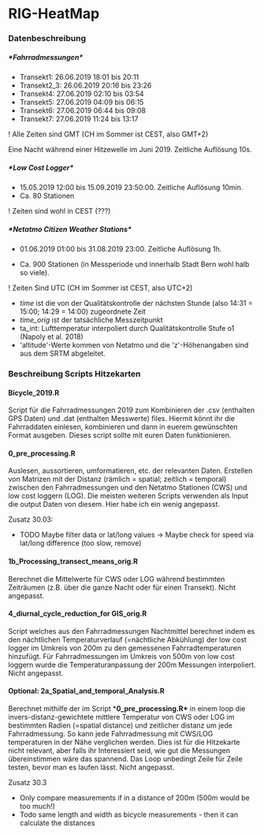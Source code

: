 # RIG-HeatMap




### **Datenbeschreibung**

##### ***Fahrradmessungen\***

- Transekt1:     26.06.2019    18:01 bis 20:11
- Transekt2_3:   26.06.2019    20:16 bis 23:26
- Transekt4:     27.06.2019    02:10 bis 03:54
- Transekt5:     27.06.2019    04:09 bis 06:15
- Transekt6:     27.06.2019    06:44 bis 09:08
- Transekt7:     27.06.2019    11:24 bis 13:17

! Alle Zeiten sind GMT (CH im Sommer ist CEST, also GMT+2)

 

Eine Nacht während einer Hitzewelle im Juni 2019. Zeitliche Auflösung 10s.

 

##### ***Low Cost Logger\***

- 15.05.2019 12:00 bis 15.09.2019 23:50:00. Zeitliche Auflösung 10min.
- Ca. 80 Stationen

! Zeiten sind wohl in CEST (???)




##### ***Netatmo Citizen Weather Stations\***

- 01.06.2019 01:00 bis 31.08.2019 23:00. Zeitliche Auflösung 1h.

- Ca. 900 Stationen (in Messperiode und innerhalb Stadt Bern wohl halb so viele).

 ! Zeiten Sind UTC (CH im Sommer ist CEST, also UTC+2)
 

- *time* ist die von der Qualitätskontrolle der nächsten Stunde (also 14:31 = 15:00; 14:29 = 14:00) zugeordnete Zeit
- *time_orig* ist der tatsächliche Messzeitpunkt
- ta_int: Lufttemperatur interpoliert durch Qualitätskontrolle Stufe o1 (Napoly et al. 2018)
- 'altitude'-Werte kommen von Netatmo und die 'z'-Höhenangaben sind aus dem SRTM abgeleitet.
 

### **Beschreibung Scripts Hitzekarten**

#### **Bicycle_2019.R**

Script für die Fahrradmessungen 2019 zum Kombinieren der .csv (enthalten GPS Daten) und .dat (enthalten Messwerte) files. Hiermit könnt ihr die Fahrraddaten einlesen, kombinieren und dann in euerem gewünschten Format ausgeben. Dieses script sollte mit euren Daten funktionieren.

#### **0_pre_processing.R**

Auslesen, aussortieren, umformatieren, etc. der relevanten Daten. Erstellen von Matrizen mit der Distanz (rämlich = spatial; zeitlich = temporal) zwischen den Fahrradmessungen und den Netatmo Stationen (CWS) und low cost loggern (LOG). Die meisten weiteren Scripts verwenden als Input die output Daten von diesem. Hier habe ich ein wenig angepasst.

 

Zusatz 30.03:

- TODO Maybe filter data or lat/long values -> Maybe check for speed via lat/long difference (too slow, remove)

#### **1b_Processing_transect_means_orig.R**

Berechnet die Mittelwerte für CWS oder LOG während bestimmten Zeiträumen (z.B. über die ganze Nacht oder für einen Transekt). Nicht angepasst.



#### **4_diurnal_cycle_reduction_for GIS_orig.R**

Script welches aus den Fahrradmessungen Nachtmittel berechnet indem es den nächtlichen Temperaturverlauf (=nächtliche Abkühlung) der low cost logger im Umkreis von 200m zu den gemessenen Fahrradtemperaturen hinzufügt. Für Fahrradmessungen im Umkreis von 500m von low cost loggern wurde die Temperaturanpassung der 200m Messungen interpoliert. Nicht angepasst.


#### **Optional: 2a_Spatial_and_temporal_Analysis.R**

Berechnet mithilfe der im Script ***0_pre_processing.R\*** in einem loop die invers-distanz-gewichtete mittlere Temperatur von CWS oder LOG im bestimmten Radien (=spatial distance) und zeitlicher distanz um jede Fahrradmessung. So kann jede Fahrradmessung mit CWS/LOG temperaturen in der Nähe verglichen werden. Dies ist für die Hitzekarte nicht relevant, aber falls ihr Interessiert seid, wie gut die Messungen übereinstimmen wäre das spannend. Das Loop unbedingt Zeile für Zeile testen, bevor man es laufen lässt. Nicht angepasst.

Zusatz 30.3

- Only compare measurements if in a distance of 200m (500m would be too much!)
- Todo same length and width as bicycle measurements - then it can calculate the distances

 

 

 

 

 

 
